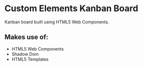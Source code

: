# Custom Elements Kanban Board

Kanban board built using HTML5 Web Components.

## Makes use of:
+ HTML5 Web Components
+ Shadow Dom
+ HTML5 Templates
